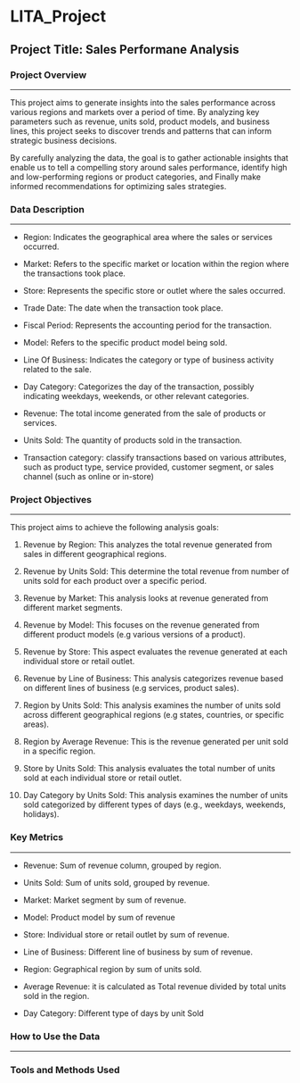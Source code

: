 # LITA_Project

## Project Title: Sales Performane Analysis

### Project Overview
_ _ _
This project aims to generate insights into the sales performance across various regions and markets over a period of time. By analyzing key parameters such as revenue, units sold, product models, and business lines, this project seeks to discover trends and patterns that can inform strategic business decisions.

By carefully analyzing the data, the goal is to gather actionable insights that enable us to tell a compelling story around sales performance, identify high and low-performing regions or product categories, and Finally make informed recommendations for optimizing sales strategies.

### Data Description
_ _ _
* Region: Indicates the geographical area where the sales or services occurred.

* Market: Refers to the specific market or location within the region where the transactions took place.

* Store: Represents the specific store or outlet where the sales occurred.

* Trade Date: The date when the transaction took place.

* Fiscal Period: Represents the accounting period for the transaction.

* Model: Refers to the specific product model being sold.

* Line Of Business: Indicates the category or type of business activity related to the sale.

* Day Category: Categorizes the day of the transaction, possibly indicating weekdays, weekends, or other relevant categories.

* Revenue: The total income generated from the sale of products or services.

* Units Sold: The quantity of products sold in the transaction.
 
* Transaction category: classify transactions based on various attributes, such as product type, service provided, customer segment, or sales channel (such as online or in-store)
    
### Project Objectives
_ _ _
This project aims to achieve the following analysis goals:

1. Revenue by Region: This analyzes the total revenue generated from sales in different geographical regions.
  
2. Revenue by Units Sold: This determine the total revenue from number of units sold for each product over a specific period.

3. Revenue by Market: This analysis looks at revenue generated from different market segments.

4. Revenue by Model: This focuses on the revenue generated from different product models (e.g various versions of a product).

5. Revenue by Store: This aspect evaluates the revenue generated at each individual store or retail outlet.

6. Revenue by Line of Business: This analysis categorizes revenue based on different lines of business (e.g services, product sales).
   
7. Region by Units Sold: This analysis examines the number of units sold across different geographical regions (e.g states, countries, or specific areas).
   
8. Region by Average Revenue: This is the revenue generated per unit sold in a specific region.

9. Store by Units Sold: This analysis evaluates the total number of units sold at each individual store or retail outlet.

10. Day Category by Units Sold: This analysis examines the number of units sold categorized by different types of days (e.g., weekdays, weekends, holidays).

### Key Metrics
_ _ _
- Revenue: Sum of revenue column, grouped by region.
  
- Units Sold: Sum of units sold, grouped by revenue.

- Market: Market segment by sum of revenue.

- Model: Product model by sum of revenue

- Store: Individual store or retail outlet by sum of revenue.

- Line of Business: Different line of business by sum of revenue.

- Region: Gegraphical region by sum of units sold.

- Average Revenue: it is calculated as Total revenue divided by total units sold in the region. 

- Day Category: Different type of days by unit Sold

### How to Use the Data
_ _ _


### Tools and Methods Used
